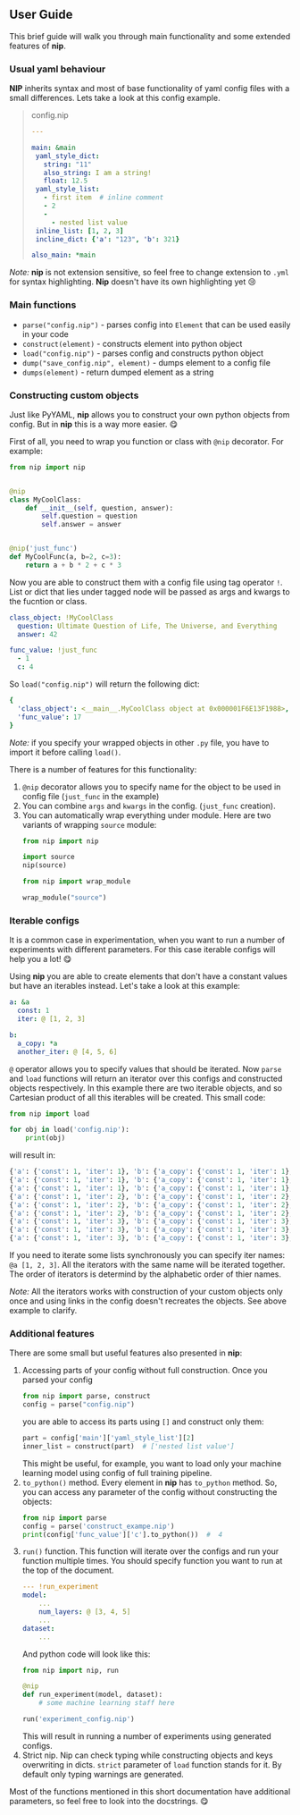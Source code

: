User Guide
----
This brief guide will walk you through main functionality and some extended features of **nip**.

### Usual yaml behaviour
**NIP** inherits syntax and most of base functionality of yaml config files with a small differences.
Lets take a look at this config example.
> config.nip
>```yaml
>---
>
>main: &main
>  yaml_style_dict:
>    string: "11"
>    also_string: I am a string!
>    float: 12.5
>  yaml_style_list:
>    - first item  # inline comment
>    - 2
>    -  
>      - nested list value
>  inline_list: [1, 2, 3]
>  incline_dict: {'a': "123", 'b': 321}
>
>also_main: *main
>```

_Note:_ **nip** is not extension sensitive, so feel free to change extension to `.yml` for syntax highlighting. **Nip** doesn't have its own highlighting yet :cry: 

### Main functions
 
 - `parse("config.nip")` - parses config into `Element` that can be used easily in your code
 - `construct(element)` - constructs element into python object
 - `load("config.nip")` - parses config and constructs python object
 - `dump("save_config.nip", element)` - dumps element to a config file
 - `dumps(element)` - return dumped element as a string
 
### Constructing custom objects
Just like PyYAML, **nip** allows you to construct your own python objects from config. But in **nip** this is a way more easier. :yum:

First of all, you need to wrap you function or class with `@nip` decorator. For example:
```python
from nip import nip


@nip
class MyCoolClass:
    def __init__(self, question, answer):
        self.question = question
        self.answer = answer


@nip('just_func')
def MyCoolFunc(a, b=2, c=3):
    return a + b * 2 + c * 3
```

Now you are able to construct them with a config file using tag operator `!`. List or dict that lies under tagged node will be passed as args and kwargs to the fucntion or class.
```yaml
class_object: !MyCoolClass
  question: Ultimate Question of Life, The Universe, and Everything
  answer: 42

func_value: !just_func
  - 1
  c: 4
```
So `load("config.nip")` will return the following dict:
```yaml
{
  'class_object': <__main__.MyCoolClass object at 0x000001F6E13F1988>,
  'func_value': 17
}
```
_Note:_ if you specify your wrapped objects in other `.py` file, you have to import it before calling `load()`.


There is a number of features for this functionality:
1. `@nip` decorator allows you to specify name for the object to be used in config file (`just_func` in the example)
2. You can combine `args` and `kwargs` in the config. (`just_func` creation).
3. You can  automatically wrap everything under module.
   Here are two variants of wrapping `source` module:
   ```python
   from nip import nip
   
   import source
   nip(source)
   ```
    ```python
    from nip import wrap_module
    
    wrap_module("source")
    ``` 

### Iterable configs
It is a common case in experimentation, when you want to run a number of experiments with different parameters.
For this case iterable configs will help you a lot! :yum:

Using **nip** you are able to create elements that don't have a constant values but have an iterables instead. Let's take a look at this example:
```yaml
a: &a
  const: 1
  iter: @ [1, 2, 3]

b:
  a_copy: *a
  another_iter: @ [4, 5, 6]
```
`@` operator allows you to specify values that should be iterated.
Now `parse` and `load` functions will return an iterator over this configs and constructed objects respectively.
In this example there are two iterable objects, and so Cartesian product of all this iterables will be created.
This small code:
```python
from nip import load

for obj in load('config.nip'):
    print(obj)
```
will result in:
```python
{'a': {'const': 1, 'iter': 1}, 'b': {'a_copy': {'const': 1, 'iter': 1}, 'another_iter': 4}}
{'a': {'const': 1, 'iter': 1}, 'b': {'a_copy': {'const': 1, 'iter': 1}, 'another_iter': 5}}
{'a': {'const': 1, 'iter': 1}, 'b': {'a_copy': {'const': 1, 'iter': 1}, 'another_iter': 6}}
{'a': {'const': 1, 'iter': 2}, 'b': {'a_copy': {'const': 1, 'iter': 2}, 'another_iter': 4}}
{'a': {'const': 1, 'iter': 2}, 'b': {'a_copy': {'const': 1, 'iter': 2}, 'another_iter': 5}}
{'a': {'const': 1, 'iter': 2}, 'b': {'a_copy': {'const': 1, 'iter': 2}, 'another_iter': 6}}
{'a': {'const': 1, 'iter': 3}, 'b': {'a_copy': {'const': 1, 'iter': 3}, 'another_iter': 4}}
{'a': {'const': 1, 'iter': 3}, 'b': {'a_copy': {'const': 1, 'iter': 3}, 'another_iter': 5}}
{'a': {'const': 1, 'iter': 3}, 'b': {'a_copy': {'const': 1, 'iter': 3}, 'another_iter': 6}}
```
If you need to iterate some lists synchronously you can specify iter names: `@a [1, 2, 3]`. All the iterators with the same name will be iterated together. The order of iterators is determind by the alphabetic order of thier names.

_Note:_ All the iterators works with construction of your custom objects only once and using links in the config doesn't recreates the objects. See above example to clarify.

### Additional features 
There are some small but useful features also presented in **nip**:
1. Accessing parts of your config without full construction. Once you parsed your config
   ```python
   from nip import parse, construct
   config = parse("config.nip")
   ```
    you are able to access its parts using `[]` and construct only them: 
    ```python
   part = config['main']['yaml_style_list'][2]
   inner_list = construct(part)  # ['nested list value']
    ```
   This might be useful, for example, you want to load only your machine learning model using config of full training pipeline.
2. `to_python()` method. Every element in **nip** has `to_python` method. So, you can access any parameter of the config without constructing the objects:
    ```python
    from nip import parse
    config = parse('construct_exampe.nip')
    print(config['func_value']['c'].to_python())  #  4
    ```
3. `run()` function. This function will iterate over the configs and run your function multiple times. You should specify function you want to run at the top of the document.
   ```yaml
   --- !run_experiment
   model:
       ...
       num_layers: @ [3, 4, 5]
       ...
   dataset:
       ...
   ```
   And python code will look like this:
   ```python
   from nip import nip, run
   
   @nip
   def run_experiment(model, dataset):
       # some machine learning staff here
   
   run('experiment_config.nip')
   ```
   This will result in running a number of experiments using generated configs. 
4. Strict nip. Nip can check typing while constructing objects and keys overwriting in dicts. `strict` parameter of `load` function stands for it. By default only typing warnings are generated.


Most of the functions mentioned in this short documentation have additional parameters, so feel free to look into the docstrings. :yum:
